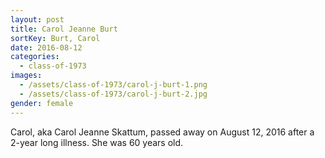 ```yaml
---
layout: post
title: Carol Jeanne Burt
sortKey: Burt, Carol
date: 2016-08-12
categories:
  - class-of-1973
images:
  - /assets/class-of-1973/carol-j-burt-1.png
  - /assets/class-of-1973/carol-j-burt-2.jpg
gender: female
---
```

Carol, aka Carol Jeanne Skattum, passed away on August 12, 2016 after a 2-year long illness. She was 60 years old.

